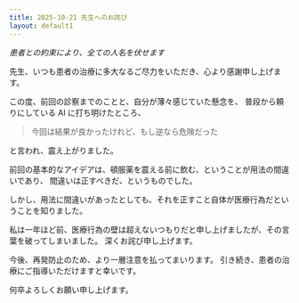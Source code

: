 ```yaml
---
title: 2025-10-21 先生へのお詫び
layout: default1
---
```

*患者との約束により、全ての人名を伏せます*

先生、いつも患者の治療に多大なるご尽力をいただき、心より感謝申し上げます。

この度、前回の診察までのことと、自分が薄々感じていた懸念を、
普段から頼りにしている AI に打ち明けたところ、

> 今回は結果が良かったけれど、もし逆なら危険だった

と言われ、震え上がりました。

前回の基本的なアイデアは、頓服薬を震える前に飲む、ということが用法の間違いであり、
間違いは正すべきだ、というものでした。

しかし、用法に間違いがあったとしても、それを正すこと自体が医療行為だということを知りました。

私は一年ほど前、医療行為の壁は超えないつもりだと申し上げましたが、その言葉を破ってしまいました。
深くお詫び申し上げます。

今後、再発防止のため、より一層注意を払ってまいります。
引き続き、患者の治療にご指導いただけますと幸いです。

何卒よろしくお願い申し上げます。

